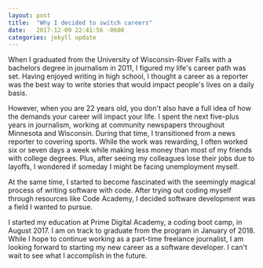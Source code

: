 ```yaml
---
layout: post
title:  "Why I decided to switch careers"
date:   2017-12-09 22:41:56 -0600
categories: jekyll update
---
```

When I graduated from the University of Wisconsin-River Falls with a bachelors degree in journalism in 2011, I figured my life's career path was set. Having enjoyed writing in high school, I thought a career as a reporter was the best way to write stories that would impact people's lives on a daily basis.

However, when you are 22 years old, you don't also have a full idea of how the demands your career will impact your life. I spent the next five-plus years in journalism, working at community newspapers throughout Minnesota and Wisconsin. During that time, I transitioned from a news reporter to covering sports. While the work was rewarding, I often worked six or seven days a week while making less money than most of my friends with college degrees. Plus, after seeing my colleagues lose their jobs due to layoffs, I wondered if someday I might be facing unemployment myself.

At the same time, I started to become fascinated with the seemingly magical process of writing software with code. After trying out coding myself through resources like Code Academy, I decided software development was a field I wanted to pursue.

I started my education at Prime Digital Academy, a coding boot camp, in August 2017. I am on track to graduate from the program in January of 2018.
While I hope to continue working as a part-time freelance journalist, I am looking forward to starting my new career as a software developer. I can't wait to see what I accomplish in the future.
